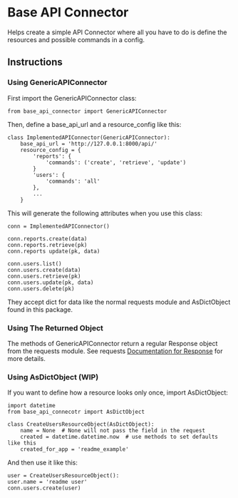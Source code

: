 # Base API Connector

Helps create a simple API Connector where all you have to do is define the resources and possible commands in a config.

## Instructions

### Using GenericAPIConnector

First import the GenericAPIConnector class:

```
from base_api_connector import GenericAPIConnector
```

Then, define a base_api_url and a resource_config like this:

```
class ImplementedAPIConnector(GenericAPIConnector):
    base_api_url = 'http://127.0.0.1:8000/api/'
    resource_config = {
        'reports': {
            'commands': ('create', 'retrieve', 'update')
        }
        'users': {
            'commands': 'all'
        },
        ...
    }
```
This will generate the following attributes when you use this class:

```
conn = ImplementedAPIConnector()

conn.reports.create(data)
conn.reports.retrieve(pk)
conn.reports update(pk, data)

conn.users.list()
conn.users.create(data)
conn.users.retrieve(pk)
conn.users.update(pk, data)
conn.users.delete(pk)
```

They accept dict for data like the normal requests module and AsDictObject found in this package.

### Using The Returned Object

The methods of GenericAPIConnector return a regular Response object from the requests module. See requests [Documentation for Response](https://2.python-requests.org/en/latest/api/#requests.Response) for more details.


### Using AsDictObject (WIP)

If you want to define how a resource looks only once, import AsDictObject:
```
import datetime
from base_api_connecotr import AsDictObject

class CreateUsersResourceObject(AsDictObject):
    name = None  # None will not pass the field in the request
    created = datetime.datetime.now  # use methods to set defaults like this
    created_for_app = 'readme_example'
```

And then use it like this:
```
user = CreateUsersResourceObject():
user.name = 'readme user'
conn.users.create(user)
```